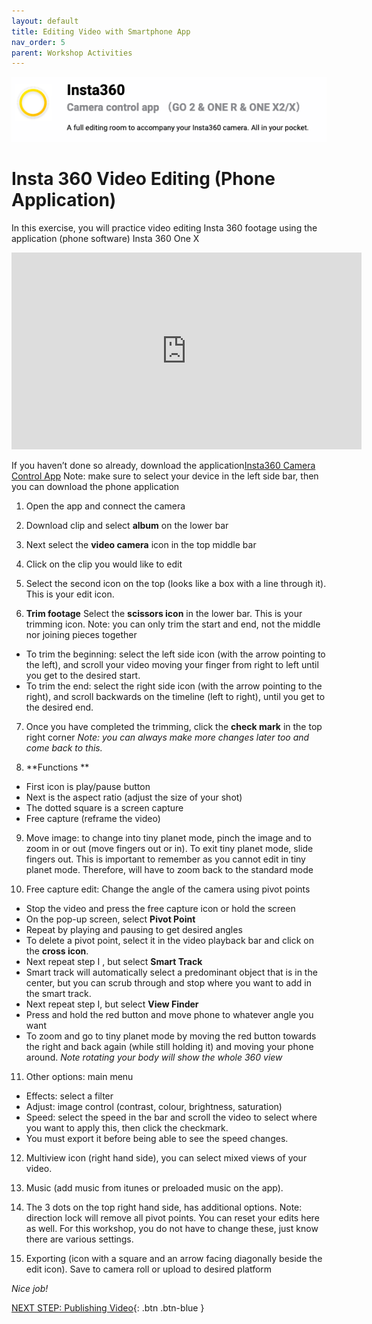 ```yaml
---
layout: default
title: Editing Video with Smartphone App
nav_order: 5
parent: Workshop Activities
---
```

<img src="images/insta-03.png">

# Insta 360 Video Editing (Phone Application)
In this exercise, you will practice video editing Insta 360 footage using the application (phone software) Insta 360 One X 

<iframe width="560" height="315" src="https://www.youtube.com/embed/QkREm-78Ofo" title="YouTube video player" frameborder="0" allow="accelerometer; autoplay; clipboard-write; encrypted-media; gyroscope; picture-in-picture" allowfullscreen></iframe>

If you haven’t done so already, download the application[Insta360 Camera Control App](https://www.insta360.com/download/insta360-onex)
Note: make sure to select your device in the left side bar, then you can download the phone application

1. Open the app and connect the camera 
2. Download clip and select **album** on the lower bar
3. Next select the **video camera** icon in the top middle bar
4. Click on the clip you would like to edit
5. Select the second icon on the top (looks like a box with a line through it). This is your edit icon.

6. **Trim footage** Select the **scissors icon** in the lower bar. This is your trimming icon.
Note: you can only trim the start and end, not the middle nor joining pieces together
 - To trim the beginning: select the left side icon (with the arrow pointing to the left), and scroll your video moving your finger from right to left until you get to the desired start.
 - To trim the end: select the right side icon (with the arrow pointing to the right), and scroll backwards on the timeline (left to right), until you get to the desired end.

7. Once you have completed the trimming, click the **check mark** in the top right corner
_Note: you can always make more changes later too and come back to this._

8. **Functions **
- First icon is play/pause button
- Next is the aspect ratio (adjust the size of your shot)
- The dotted square is a screen capture
- Free capture (reframe the video)

9. Move image: to change into tiny planet mode, pinch the image and to zoom in or out (move fingers out or in). To exit tiny planet mode, slide fingers out. This is important to remember as you cannot edit in tiny planet mode. Therefore, will have to zoom back to the standard mode

10. Free capture edit: Change the angle of the camera using pivot points
- Stop the video and press the free capture icon or hold the screen
- On the pop-up screen, select **Pivot Point** 
- Repeat by playing and pausing to get desired angles 
- To delete a pivot point, select it in the video playback bar and click on the **cross icon**. 
- Next repeat step I , but select **Smart Track**
- Smart track will automatically select a predominant object that is in the center, but you can scrub through and stop where you want to add in the smart track.
- Next repeat step I, but select **View Finder**
- Press and hold the red button and move phone to whatever angle you want
- To zoom and go to tiny planet mode by moving the red button towards the right and back again (while still holding it) and moving your phone around. 
_Note rotating your body will show the whole 360 view_

11. Other options: main menu
- Effects: select a filter
- Adjust: image control (contrast, colour, brightness, saturation)
- Speed: select the speed in the bar and scroll the video to select where you want to apply this, then click the checkmark.
- You must export it before being able to see the speed changes.

12. Multiview icon (right hand side), you can select mixed views of your video.

13. Music (add music from itunes or preloaded music on the app). 

14. The 3 dots on the top right hand side, has additional options. Note: direction lock will remove all pivot points. You can reset your edits here as well. For this workshop, you do not have to change these, just know there are various settings. 

15. Exporting (icon with a square and an arrow facing diagonally beside the edit icon).
Save to camera roll or upload to desired platform 

_Nice job!_


[NEXT STEP: Publishing Video](publishing-video.html){: .btn .btn-blue }
